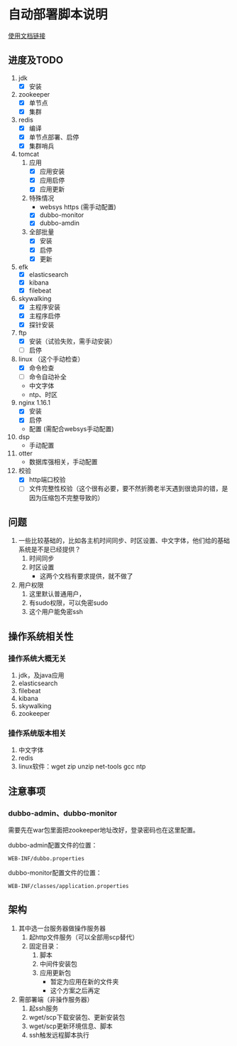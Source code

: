# 自动部署脚本说明

[使用文档链接](./user_guide.md)

## 进度及TODO
1. jdk
    - [x] 安装
2. zookeeper
    - [x] 单节点
    - [x] 集群
3. redis
    - [x] 编译
    - [x] 单节点部署、启停
    - [x] 集群哨兵
4. tomcat
    1. 应用
        - [x] 应用安装
        - [x] 应用启停
        - [x] 应用更新
    2. 特殊情况
        - websys https (需手动配置)
        - [x] dubbo-monitor 
        - [x] dubbo-amdin
    3. 全部批量
        - [x] 安装
        - [x] 启停
        - [x] 更新
5. efk
    - [x] elasticsearch
    - [x] kibana
    - [x] filebeat
6. skywalking
    - [x] 主程序安装
    - [x] 主程序启停
    - [x] 探针安装
7. ftp
    - [x] 安装（试验失败，需手动安装）
    - [ ] 启停
8. linux （这个手动检查）
    - [x] 命令检查
    - [ ] 命令自动补全
    - 中文字体
    - ntp、时区
9. nginx 1.16.1
    - [x] 安装
    - [x] 启停
    - 配置 (需配合websys手动配置)
10. dsp
    - 手动配置
11. otter
     - 数据库强相关，手动配置
12. 校验
     - [x] http端口校验
     - [ ] 文件完整性校验（这个很有必要，要不然折腾老半天遇到很诡异的错，是因为压缩包不完整导致的）

## 问题
1. 一些比较基础的，比如各主机时间同步、时区设置、中文字体，他们给的基础系统是不是已经提供？
    1. 时间同步
    2. 时区设置
        - 这两个文档有要求提供，就不做了
2. 用户权限
    1. 这里默认普通用户，
    2. 有sudo权限，可以免密sudo
    3. 这个用户能免密ssh

## 操作系统相关性
### 操作系统大概无关
1. jdk，及java应用
2. elasticsearch
3. filebeat
4. kibana
5. skywalking
6. zookeeper

### 操作系统版本相关
1. 中文字体
2. redis
3. linux软件：wget zip unzip net-tools gcc ntp

## 注意事项
### dubbo-admin、dubbo-monitor
需要先在war包里面把zookeeper地址改好，登录密码也在这里配置。

dubbo-admin配置文件的位置：
```
WEB-INF/dubbo.properties
```
dubbo-monitor配置文件的位置：
```
WEB-INF/classes/application.properties
```

## 架构
1. 其中选一台服务器做操作服务器
    1. 起http文件服务（可以全部用scp替代）
    2. 固定目录：
        1. 脚本
        2. 中间件安装包
        3. 应用更新包
            - 暂定为应用在新的文件夹
            - 这个方案之后再定
2. 需部署端（非操作服务器）
    1. 起ssh服务
    2. wget/scp下载安装包、更新安装包
    3. wget/scp更新环境信息、脚本
    4. ssh触发远程脚本执行





